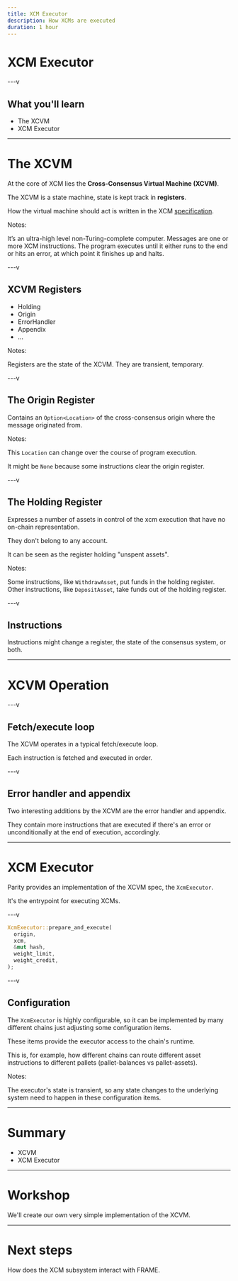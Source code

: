 ```yaml
---
title: XCM Executor
description: How XCMs are executed
duration: 1 hour
---
```


# XCM Executor

---v

## What you'll learn

<pba-flex center>

- The XCVM
- XCM Executor

---

# The XCVM

At the core of XCM lies the **Cross-Consensus Virtual Machine (XCVM)**.

The XCVM is a state machine, state is kept track in **registers**.

How the virtual machine should act is written in the XCM [specification](https://github.com/paritytech/xcm-format).

Notes:

It’s an ultra-high level non-Turing-complete computer.
Messages are one or more XCM instructions.
The program executes until it either runs to the end or hits an error, at which point it finishes up and halts.

---v

## XCVM Registers

<pba-flex center>

- Holding
- Origin
- ErrorHandler
- Appendix
- ...

Notes:

Registers are the state of the XCVM.
They are transient, temporary.

---v

## The Origin Register

Contains an `Option<Location>` of the cross-consensus origin where the message originated from.

Notes:

This `Location` can change over the course of program execution.

It might be `None` because some instructions clear the origin register.

---v

## The Holding Register

Expresses a number of assets in control of the xcm execution that have no on-chain representation.

They don't belong to any account.

It can be seen as the register holding "unspent assets".

Notes:

Some instructions, like `WithdrawAsset`, put funds in the holding register.
Other instructions, like `DepositAsset`, take funds out of the holding register.

---v

## Instructions

Instructions might change a register, the state of the consensus system, or both.

---

# XCVM Operation

---v

## Fetch/execute loop

The XCVM operates in a typical fetch/execute loop.

Each instruction is fetched and executed in order.

---v

## Error handler and appendix

Two interesting additions by the XCVM are the error handler and appendix.

They contain more instructions that are executed if there's an error or unconditionally
at the end of execution, accordingly.

---

# XCM Executor

Parity provides an implementation of the XCVM spec, the `XcmExecutor`.

It's the entrypoint for executing XCMs.

---v

<pba-flex center>

```rust
XcmExecutor::prepare_and_execute(
  origin,
  xcm,
  &mut hash,
  weight_limit,
  weight_credit,
);
```

---v

## Configuration

The `XcmExecutor` is highly configurable, so it can be implemented by many different chains
just adjusting some configuration items.

These items provide the executor access to the chain's runtime.

This is, for example, how different chains can route different asset instructions to different
pallets (pallet-balances vs pallet-assets).

Notes:

The executor's state is transient, so any state changes to the underlying system need to happen in these configuration items.

---

# Summary

<pba-flex center>

- XCVM
- XCM Executor

---

# Workshop

We'll create our own very simple implementation of the XCVM.

---

# Next steps

How does the XCM subsystem interact with FRAME.

